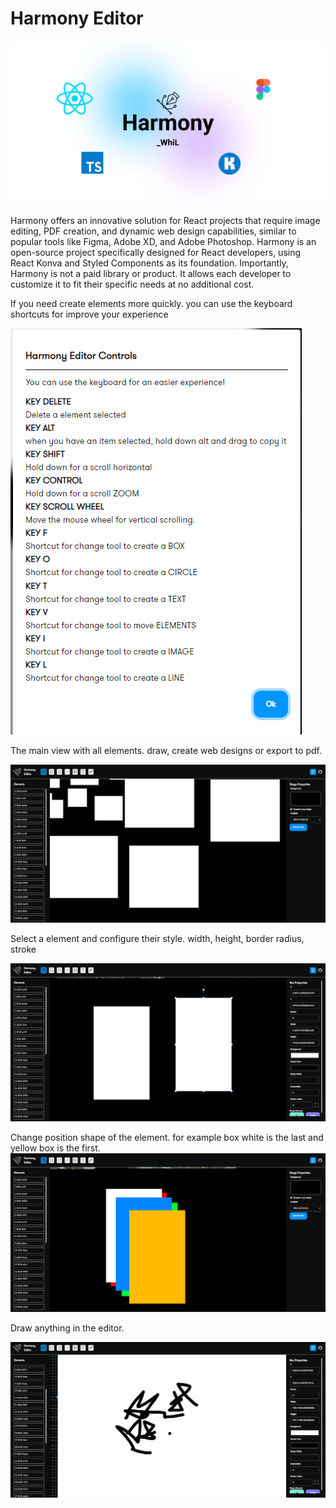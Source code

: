 # Harmony Editor

![1686589816205](image/README/1686589816205.png)

Harmony offers an innovative solution for React projects that require image editing, PDF creation, and dynamic web design capabilities, similar to popular tools like Figma, Adobe XD, and Adobe Photoshop. Harmony is an open-source project specifically designed for React developers, using React Konva and Styled Components as its foundation. Importantly, Harmony is not a paid library or product. It allows each developer to customize it to fit their specific needs at no additional cost.

If you need create elements more quickly. you can use the keyboard shortcuts for improve your experience

![1686593747824](image/README/1686593747824.png)

The main view with all elements. draw, create web designs or export to pdf.

![1686593981857](image/README/1686593981857.png)

Select a element and configure their style. width, height, border radius, stroke

![1686594234783](image/README/1686594234783.png)

Change position shape of the element. for example box white is the last and yellow box is the first.
![1686594455526](image/README/1686594455526.png)

Draw anything in the editor.

![1686594668491](image/README/1686594668491.png)
